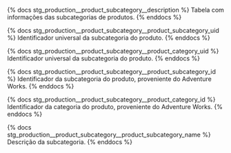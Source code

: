 {% docs stg_production__product_subcategory__description %}
Tabela com informações das subcategorias de produtos.
{% enddocs %}

{% docs stg_production__product_subcategory__product_subcategory_uid %}
Identificador universal da subcategoria do produto.
{% enddocs %}

{% docs stg_production__product_subcategory__product_category_uid %}
Identificador universal da subcategoria do produto.
{% enddocs %}

{% docs stg_production__product_subcategory__product_subcategory_id %}
Identificador da subcategoria do produto, proveniente do Adventure Works.
{% enddocs %}

{% docs stg_production__product_subcategory__product_category_id %}
Identificador da categoria do produto, proveniente do Adventure Works.
{% enddocs %}

{% docs stg_production__product_subcategory__product_subcategory_name %}
Descrição da subcategoria.
{% enddocs %}
